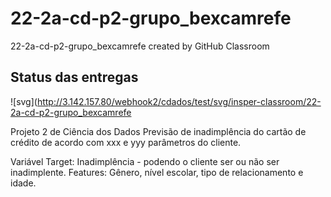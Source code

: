 # 22-2a-cd-p2-grupo_bexcamrefe
22-2a-cd-p2-grupo_bexcamrefe created by GitHub Classroom

## Status das entregas
![svg](http://3.142.157.80/webhook2/cdados/test/svg/insper-classroom/22-2a-cd-p2-grupo_bexcamrefe

Projeto 2 de Ciência dos Dados
Previsão de inadimplência do cartão de crédito de acordo com xxx e yyy parâmetros do cliente. 

Variável Target: Inadimplência - podendo o cliente ser ou não ser inadimplente. 
Features: Gênero, nível escolar, tipo de relacionamento e idade.